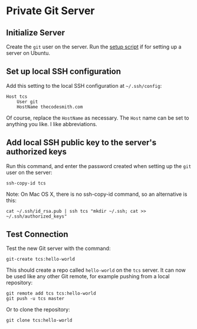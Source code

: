 # Private Git Server

## Initialize Server

Create the `git` user on the server. Run the [setup script](setup/server.sh) if
for setting up a server on Ubuntu.

## Set up local SSH configuration

Add this setting to the local SSH configuration at `~/.ssh/config`:

    Host tcs
        User git
        HostName thecodesmith.com

Of course, replace the `HostName` as necessary. The `Host` name can be set to
anything you like. I like abbreviations.

## Add local SSH public key to the server's authorized keys

Run this command, and enter the password created when setting up the `git` user
on the server:

    ssh-copy-id tcs

Note: On Mac OS X, there is no ssh-copy-id command, so an alternative is this:

    cat ~/.ssh/id_rsa.pub | ssh tcs "mkdir ~/.ssh; cat >> ~/.ssh/authorized_keys"

## Test Connection

Test the new Git server with the command:

    git-create tcs:hello-world

This should create a repo called `hello-world` on the `tcs` server. It can now be used
like any other Git remote, for example pushing from a local repository:

    git remote add tcs tcs:hello-world
    git push -u tcs master

Or to clone the repository:

    git clone tcs:hello-world
